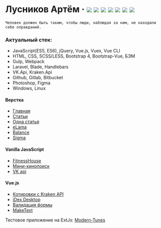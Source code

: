 # Лусников Артём &middot; [![](https://img.shields.io/badge/resume-hh-red)](https://spb.hh.ru/resume/1786c1f3ff071f524b0039ed1f506e61747256)  [![](https://img.shields.io/badge/blog-pikabu-5dbe57)](https://pikabu.ru/@OWIII)  [![](https://img.shields.io/badge/-instagram-orange)](https://www.instagram.com/owiii.dev)  [![](https://img.shields.io/badge/-twitter-00acee)](https://twitter.com/owiii_dev)  [![](https://img.shields.io/badge/-telegram-0088cc)](https://tele.click/artem_owiii)  [![](https://img.shields.io/badge/-codewars-%23952c1f)](https://www.codewars.com/users/OWIII)  [![](https://img.shields.io/badge/-codepen-%23000000)](https://codepen.io/OWIII/pens/public)
```
Человек должен быть таким, чтобы люди, наблюдая за ним, не находили себе оправданий.
```
  ### Актуальный стек: 
- JavaScript(ES5, ES6), jQuery, Vue.js, Vuex, Vue CLI
- HTML, CSS, SCSS/LESS, Bootstrap 4, Bootstrap-Vue, БЭМ
- Gulp, Webpack
- Laravel, Blade, Handlebars
- VK.Api, Kraken.Api
- Github, Gitlab, Bitbucket
- Photoshop, Figma
- Windows, Linux

#### Верстка

- <a href="https://owiii.github.io/alltarget-site/">Главная</a>
- <a href="https://owiii.github.io/alltarget-site/articles.html">Статьи</a>
- <a href="https://owiii.github.io/alltarget-site/article-item.html">Одна статья</a>
- <a href="https://owiii.github.io/eLama-build/">eLama</a>
- <a href="https://owiii.github.io/Balance/">Balance</a>
- <a href="https://owiii.github.io/Sigma-build/">Sigma</a>

#### Vanilla JavaScript
- <a href="https://github.com/OWIII/FitnessHouse">FitnessHouse</a>
- <a href="https://owiii.github.io/kinopoisk-mini/index.html">Мини-кинопоиск</a>
- <a href="https://owiii.github.io/handlebars/">VK api</a>

#### Vue.js
- <a href="https://github.com/OWIII/kraken-api">Котировки с Kraken API</a>
- <a href="https://github.com/OWIII/iDex-Desktop">iDex Desktop</a>
- <a href="https://owiii.github.io/Second-app-VueJS/">Валидация формы</a>
- <a href="https://owiii.github.io/make-text/">MakeText</a>


Тестовое приложение на ExtJs: <a href="https://github.com/OWIII/Modern-Tunes">Modern-Tunes</a>




